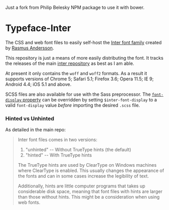 Just a fork from Philip Belesky NPM package to use it with bower.

# Typeface-Inter

The CSS and web font files to easily self-host the [Inter font family](https://rsms.me/inter/) created by [Rasmus Andersson](https://rsms.me).

This repository is just a means of more easily distributing the font. It tracks the  releases of the main [inter repository](https://github.com/rsms/inter) as best as I am able.

At present it only contains the `woff` and `woff2` formats. As a result it supports versions of Chrome 5; Safari 5.1; Firefox 3.6; Opera 11.5; IE 9; Android 4.4; iOS 5.1 and above.

SCSS files are also available for use with the Sass preprocessor. The [`font-display` property](https://developer.mozilla.org/en-US/docs/Web/CSS/@font-face/font-display) can be overridden by setting `$inter-font-display` to a valid `font-display` value *before* importing the desired `.scss` file.

### Hinted vs Unhinted

As detailed in the main repo:

> Inter font files comes in two versions:
>
> 1. "unhinted" -- Without TrueType hints (the default)
> 2. "hinted" -- With TrueType hints
>
> The TrueType hints are used by ClearType on Windows machines where ClearType
is enabled. This usually changes the appearance of the fonts and can in some
cases increase the legibility of text.
>
> Additionally, hints are little computer programs that takes up considerable
disk space, meaning that font files with hints are larger than those without
hints. This might be a consideration when using web fonts.
